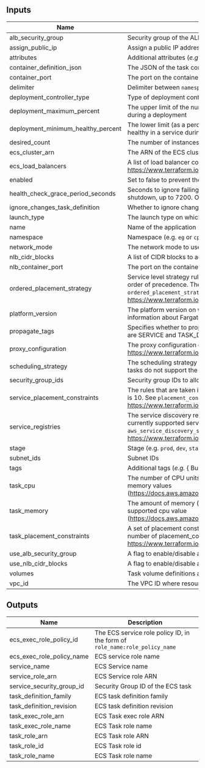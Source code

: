 ## Inputs

| Name | Description | Type | Default | Required |
|------|-------------|:----:|:-----:|:-----:|
| alb_security_group | Security group of the ALB | string | `` | no |
| assign_public_ip | Assign a public IP address to the ENI (Fargate launch type only). Valid values are `true` or `false`. Default `false` | bool | `false` | no |
| attributes | Additional attributes (_e.g._ "1") | list(string) | `<list>` | no |
| container_definition_json | The JSON of the task container definition | string | - | yes |
| container_port | The port on the container to allow via the ingress security group | number | `80` | no |
| delimiter | Delimiter between `namespace`, `stage`, `name` and `attributes` | string | `-` | no |
| deployment_controller_type | Type of deployment controller. Valid values are `CODE_DEPLOY` and `ECS` | string | `ECS` | no |
| deployment_maximum_percent | The upper limit of the number of tasks (as a percentage of `desired_count`) that can be running in a service during a deployment | number | `200` | no |
| deployment_minimum_healthy_percent | The lower limit (as a percentage of `desired_count`) of the number of tasks that must remain running and healthy in a service during a deployment | number | `100` | no |
| desired_count | The number of instances of the task definition to place and keep running | number | `1` | no |
| ecs_cluster_arn | The ARN of the ECS cluster where service will be provisioned | string | - | yes |
| ecs_load_balancers | A list of load balancer config objects for the ECS service; see `load_balancer` docs https://www.terraform.io/docs/providers/aws/r/ecs_service.html | object | `<list>` | no |
| enabled | Set to false to prevent the module from creating any resources | bool | `true` | no |
| health_check_grace_period_seconds | Seconds to ignore failing load balancer health checks on newly instantiated tasks to prevent premature shutdown, up to 7200. Only valid for services configured to use load balancers | number | `0` | no |
| ignore_changes_task_definition | Whether to ignore changes in container definition and task definition in the ECS service | bool | `true` | no |
| launch_type | The launch type on which to run your service. Valid values are `EC2` and `FARGATE` | string | `FARGATE` | no |
| name | Name of the application | string | - | yes |
| namespace | Namespace (e.g. `eg` or `cp`) | string | `` | no |
| network_mode | The network mode to use for the task. This is required to be `awsvpc` for `FARGATE` `launch_type` | string | `awsvpc` | no |
| nlb_cidr_blocks | A list of CIDR blocks to add to the ingress rule for the NLB container port | list(string) | `<list>` | no |
| nlb_container_port | The port on the container to allow via the ingress security group | number | `80` | no |
| ordered_placement_strategy | Service level strategy rules that are taken into consideration during task placement. List from top to bottom in order of precedence. The maximum number of ordered_placement_strategy blocks is 5. See `ordered_placement_strategy` docs https://www.terraform.io/docs/providers/aws/r/ecs_service.html#ordered_placement_strategy-1 | object | `<list>` | no |
| platform_version | The platform version on which to run your service. Only applicable for launch_type set to FARGATE. More information about Fargate platform versions can be found in the AWS ECS User Guide. | string | `LATEST` | no |
| propagate_tags | Specifies whether to propagate the tags from the task definition or the service to the tasks. The valid values are SERVICE and TASK_DEFINITION | string | `null` | no |
| proxy_configuration | The proxy configuration details for the App Mesh proxy. See `proxy_configuration` docs https://www.terraform.io/docs/providers/aws/r/ecs_task_definition.html#proxy-configuration-arguments | object | `null` | no |
| scheduling_strategy | The scheduling strategy to use for the service. The valid values are REPLICA and DAEMON. Note that Fargate tasks do not support the DAEMON scheduling strategy. | string | `REPLICA` | no |
| security_group_ids | Security group IDs to allow in Service `network_configuration` | list(string) | `<list>` | no |
| service_placement_constraints | The rules that are taken into consideration during task placement. Maximum number of placement_constraints is 10. See `placement_constraints` docs https://www.terraform.io/docs/providers/aws/r/ecs_service.html#placement_constraints-1 | object | `<list>` | no |
| service_registries | The service discovery registries for the service. The maximum number of service_registries blocks is 1. The currently supported service registry is Amazon Route 53 Auto Naming Service - `aws_service_discovery_service`; see `service_registries` docs https://www.terraform.io/docs/providers/aws/r/ecs_service.html#service_registries-1 | object | `<list>` | no |
| stage | Stage (e.g. `prod`, `dev`, `staging`) | string | `` | no |
| subnet_ids | Subnet IDs | list(string) | - | yes |
| tags | Additional tags (_e.g._ { BusinessUnit : ABC }) | map(string) | `<map>` | no |
| task_cpu | The number of CPU units used by the task. If using `FARGATE` launch type `task_cpu` must match supported memory values (https://docs.aws.amazon.com/AmazonECS/latest/developerguide/task_definition_parameters.html#task_size) | number | `256` | no |
| task_memory | The amount of memory (in MiB) used by the task. If using Fargate launch type `task_memory` must match supported cpu value (https://docs.aws.amazon.com/AmazonECS/latest/developerguide/task_definition_parameters.html#task_size) | number | `512` | no |
| task_placement_constraints | A set of placement constraints rules that are taken into consideration during task placement. Maximum number of placement_constraints is 10. See `placement_constraints` docs https://www.terraform.io/docs/providers/aws/r/ecs_task_definition.html#placement-constraints-arguments | object | `<list>` | no |
| use_alb_security_group | A flag to enable/disable adding the ingress rule to the ALB security group | bool | `false` | no |
| use_nlb_cidr_blocks | A flag to enable/disable adding the NLB ingress rule to the security group | bool | `false` | no |
| volumes | Task volume definitions as list of configuration objects | object | `<list>` | no |
| vpc_id | The VPC ID where resources are created | string | - | yes |

## Outputs

| Name | Description |
|------|-------------|
| ecs_exec_role_policy_id | The ECS service role policy ID, in the form of `role_name:role_policy_name` |
| ecs_exec_role_policy_name | ECS service role name |
| service_name | ECS Service name |
| service_role_arn | ECS Service role ARN |
| service_security_group_id | Security Group ID of the ECS task |
| task_definition_family | ECS task definition family |
| task_definition_revision | ECS task definition revision |
| task_exec_role_arn | ECS Task exec role ARN |
| task_exec_role_name | ECS Task role name |
| task_role_arn | ECS Task role ARN |
| task_role_id | ECS Task role id |
| task_role_name | ECS Task role name |


